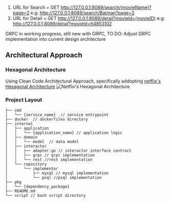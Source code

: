 1. URL for Search = GET http://127.0.0.1:8089/search/(movieName)?page=2 e.g: http://127.0.0.1:8089/search/Batman?page=2
2. URL for Detail = GET http://127.0.0.1:8089/detail?movieId=(movieID) e.g: http://127.0.0.1:8089/detail?movieId=tt4853102 

GRPC in working progress, still new with GRPC, TO DO: Adjust GRPC implementation into current design architecture

## Architectural Approach
### Hexagonal Architecture
Using Clean Code Architectural Approach, specifically addopting [netflix's Hexagonal Architecture](https://netflixtechblog.com/ready-for-changes-with-hexagonal-architecture-b315ec967749) 
![Netflix's Hexagonal Architecture](https://miro.medium.com/max/700/1*NfFzI7Z-E3ypn8ahESbDzw.png)

### Project Layout
```
├── cmd
│   └── {service_name}  // service entrypoint
├── docker  // dockerfiles directory
├── internal
│   ├── application
│   │   └── {application_name} // application logic
│   ├── domain
│   │   └── model  // data model
│   ├── interactor
│   │   ├── adapter.go // interactor interface contract
│   │   ├── grpc // grpc implementation
│   │   └── rest //rest implementation
│   └── repository
│       └── implementor
│           ├── mysql // mysql implementation
│           └── psql //psql implementation
├── pkg
│   └── {dependency_package}
├── README.md
└── script // bash script directory
```
